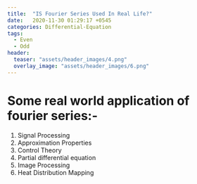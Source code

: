 ```yaml
---
title:  "IS Fourier Series Used In Real Life?"
date:   2020-11-30 01:29:17 +0545
categories: Differential-Equation
tags:
  - Even
  - Odd
header:
  teaser: "assets/header_images/4.png"
  overlay_image: "assets/header_images/6.png"
---
```

# Some real world application of fourier series:-

1. Signal Processing
2. Approximation Properties
3. Control Theory
4. Partial differential equation
5. Image Processing
6. Heat Distribution Mapping